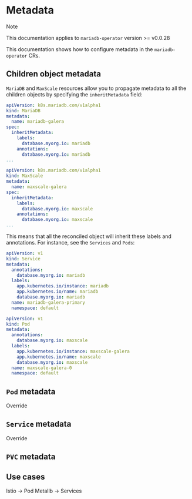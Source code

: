 # Metadata

> [!NOTE]  
> This documentation applies to `mariadb-operator` version >= v0.0.28

This documentation shows how to configure metadata in the `mariadb-operator` CRs.

## Children object metadata

`MariaDB` and `MaxScale` resources allow you to propagate metadata to all the children objects by specifying the `inheritMetadata` field:

```yaml
apiVersion: k8s.mariadb.com/v1alpha1
kind: MariaDB
metadata:
  name: mariadb-galera
spec:
  inheritMetadata:
    labels:
      database.myorg.io: mariadb
    annotations:
      database.myorg.io: mariadb
...
```

```yaml
apiVersion: k8s.mariadb.com/v1alpha1
kind: MaxScale
metadata:
  name: maxscale-galera
spec:
  inheritMetadata:
    labels:
      database.myorg.io: maxscale
    annotations:
      database.myorg.io: maxscale
...
```

This means that all the reconciled object will inherit these labels and annotations. For instance, see the `Services` and `Pods`:

```yaml
apiVersion: v1
kind: Service
metadata:
  annotations:
    database.myorg.io: mariadb
  labels:
    app.kubernetes.io/instance: mariadb
    app.kubernetes.io/name: mariadb
    database.myorg.io: mariadb
  name: mariadb-galera-primary
  namespace: default
``` 

```yaml
apiVersion: v1
kind: Pod
metadata:
  annotations:
    database.myorg.io: maxscale
  labels:
    app.kubernetes.io/instance: maxscale-galera
    app.kubernetes.io/name: maxscale
    database.myorg.io: maxscale
  name: maxscale-galera-0
  namespace: default
``` 

## `Pod` metadata

Override

## `Service` metadata

Override

## `PVC` metadata

## Use cases

Istio -> Pod
Metallb -> Services